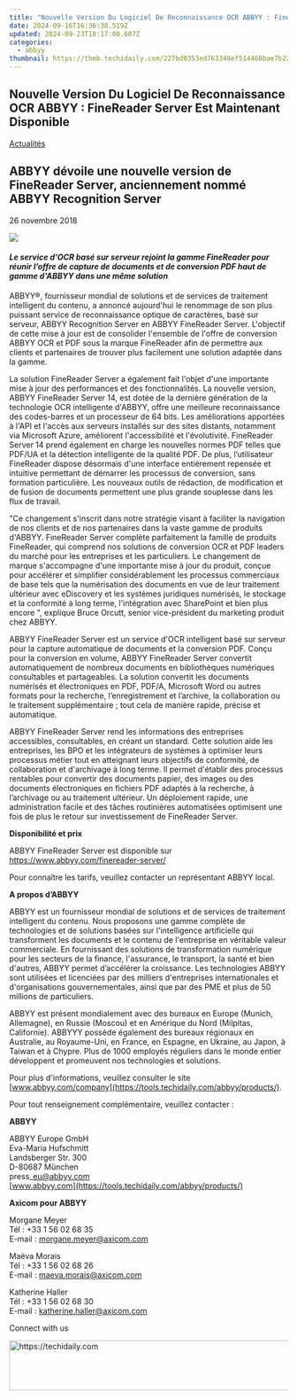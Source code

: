 ```yaml
---
title: "Nouvelle Version Du Logiciel De Reconnaissance OCR ABBYY : FineReader Server Est Maintenant Disponible"
date: 2024-09-16T16:36:38.519Z
updated: 2024-09-23T18:17:00.607Z
categories:
  - abbyy
thumbnail: https://thmb.techidaily.com/227bd0353ed763348ef514468bae7b22e2b22e0109d88910437782328b50ad10.jpg
---
```


## Nouvelle Version Du Logiciel De Reconnaissance OCR ABBYY : FineReader Server Est Maintenant Disponible

[Actualités](https://tools.techidaily.com/abbyy/products/)

## ABBYY dévoile une nouvelle version de FineReader Server, anciennement nommé ABBYY Recognition Server

26 novembre 2018

![](https://content.abbyy.com/-/media/project/abbyy/abbyy/branchtemplates/shutterstock_1272462163_1296-x-729.jpg?h=729&iar=0&w=1296)

#### _Le service d'OCR basé sur serveur rejoint la gamme FineReader pour réunir l’offre de capture de documents et de conversion PDF haut de gamme d'ABBYY dans une même solution_

ABBYY®, fournisseur mondial de solutions et de services de traitement intelligent du contenu, a annoncé aujourd'hui le renommage de son plus puissant service de reconnaissance optique de caractères, basé sur serveur, ABBYY Recognition Server en ABBYY FineReader Server. L'objectif de cette mise à jour est de consolider l'ensemble de l'offre de conversion ABBYY OCR et PDF sous la marque FineReader afin de permettre aux clients et partenaires de trouver plus facilement une solution adaptée dans la gamme.

La solution FineReader Server a également fait l'objet d'une importante mise à jour des performances et des fonctionnalités. La nouvelle version, ABBYY FineReader Server 14, est dotée de la dernière génération de la technologie OCR intelligente d'ABBYY, offre une meilleure reconnaissance des codes-barres et un processeur de 64 bits. Les améliorations apportées à l'API et l'accès aux serveurs installés sur des sites distants, notamment via Microsoft Azure, améliorent l'accessibilité et l'évolutivité. FineReader Server 14 prend également en charge les nouvelles normes PDF telles que PDF/UA et la détection intelligente de la qualité PDF. De plus, l’utilisateur FineReader dispose désormais d'une interface entièrement repensée et intuitive permettant de démarrer les processus de conversion, sans formation particulière. Les nouveaux outils de rédaction, de modification et de fusion de documents permettent une plus grande souplesse dans les flux de travail.

"Ce changement s'inscrit dans notre stratégie visant à faciliter la navigation de nos clients et de nos partenaires dans la vaste gamme de produits d'ABBYY. FineReader Server complète parfaitement la famille de produits FineReader, qui comprend nos solutions de conversion OCR et PDF leaders du marché pour les entreprises et les particuliers. Le changement de marque s'accompagne d'une importante mise à jour du produit, conçue pour accélérer et simplifier considérablement les processus commerciaux de base tels que la numérisation des documents en vue de leur traitement ultérieur avec eDiscovery et les systèmes juridiques numérisés, le stockage et la conformité à long terme, l'intégration avec SharePoint et bien plus encore ", explique Bruce Orcutt, senior vice-président du marketing produit chez ABBYY.

ABBYY FineReader Server est un service d'OCR intelligent basé sur serveur pour la capture automatique de documents et la conversion PDF. Conçu pour la conversion en volume, ABBYY FineReader Server convertit automatiquement de nombreux documents en bibliothèques numériques consultables et partageables. La solution convertit les documents numérisés et électroniques en PDF, PDF/A, Microsoft Word ou autres formats pour la recherche, l’enregistrement et l’archive, la collaboration ou le traitement supplémentaire ; tout cela de manière rapide, précise et automatique.

ABBYY FineReader Server rend les informations des entreprises accessibles, consultables, en créant un standard. Cette solution aide les entreprises, les BPO et les intégrateurs de systèmes à optimiser leurs processus métier tout en atteignant leurs objectifs de conformité, de collaboration et d'archivage à long terme. Il permet d'établir des processus rentables pour convertir des documents papier, des images ou des documents électroniques en fichiers PDF adaptés à la recherche, à l’archivage ou au traitement ultérieur. Un déploiement rapide, une administration facile et des tâches routinières automatisées optimisent une fois de plus le retour sur investissement de FineReader Server.

  
**Disponibilité et prix**

ABBYY FineReader Server est disponible sur <https://www.abbyy.com/finereader-server/>

Pour connaître les tarifs, veuillez contacter un représentant ABBYY local.

**A propos d’ABBYY**

ABBYY est un fournisseur mondial de solutions et de services de traitement intelligent du contenu. Nous proposons une gamme complète de technologies et de solutions basées sur l'intelligence artificielle qui transforment les documents et le contenu de l'entreprise en véritable valeur commerciale. En fournissant des solutions de transformation numérique pour les secteurs de la finance, l'assurance, le transport, la santé et bien d'autres, ABBYY permet d’accélérer la croissance. Les technologies ABBYY sont utilisées et licenciées par des milliers d'entreprises internationales et d'organisations gouvernementales, ainsi que par des PME et plus de 50 millions de particuliers.

ABBYY est présent mondialement avec des bureaux en Europe (Munich, Allemagne), en Russie (Moscou) et en Amérique du Nord (Milpitas, Californie). ABBYYY possède également des bureaux régionaux en Australie, au Royaume-Uni, en France, en Espagne, en Ukraine, au Japon, à Taiwan et à Chypre. Plus de 1000 employés réguliers dans le monde entier développent et promeuvent nos technologies et solutions.

Pour plus d'informations, veuillez consulter le site [www.abbyy.com/company](https://tools.techidaily.com/abbyy/products/).

Pour tout renseignement complémentaire, veuillez contacter :

**ABBYY**

ABBYY Europe GmbH  
Eva-Maria Hufschmitt  
Landsberger Str. 300  
D-80687 München  
press\_eu@abbyy.com  
[www.abbyy.com](https://tools.techidaily.com/abbyy/products/)

**Axicom pour ABBYY**

Morgane Meyer  
Tél : +33 1 56 02 68 35  
E-mail : [morgane.meyer@axicom.com](https://tools.techidaily.com/abbyy/products/)

Maëva Morais  
Tél : +33 1 56 02 68 26  
E-mail : [maeva.morais@axicom.com](https://tools.techidaily.com/abbyy/products/)

Katherine Haller  
Tél : +33 1 56 02 68 30  
E-mail : [katherine.haller@axicom.com](https://tools.techidaily.com/abbyy/products/)

  
Connect with us

<ins class="adsbygoogle"
     style="display:block"
     data-ad-format="autorelaxed"
     data-ad-client="ca-pub-7571918770474297"
     data-ad-slot="1223367746"></ins>

<ins class="adsbygoogle"
     style="display:block"
     data-ad-client="ca-pub-7571918770474297"
     data-ad-slot="8358498916"
     data-ad-format="auto"
     data-full-width-responsive="true"></ins>



<!-- affiliate ads begin -->
<a href="https://appsumo.8odi.net/c/5597632/2130875/7443" target="_top" id="2130875">
  <img src="//a.impactradius-go.com/display-ad/7443-2130875" border="0" alt="https://techidaily.com" width="728" height="90"/>
</a>
<img height="0" width="0" src="https://appsumo.8odi.net/i/5597632/2130875/7443" style="position:absolute;visibility:hidden;" border="0" />
<!-- affiliate ads end -->

